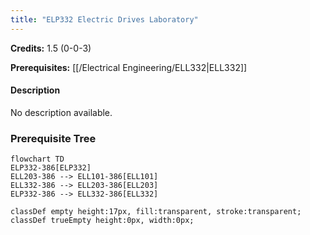 ```yaml
---
title: "ELP332 Electric Drives Laboratory"
---
```

**Credits:** 1.5 (0-0-3)

**Prerequisites:** [[/Electrical Engineering/ELL332|ELL332]]

#### Description
No description available.

### Prerequisite Tree

```mermaid
flowchart TD
ELP332-386[ELP332]
ELL203-386 --> ELL101-386[ELL101]
ELL332-386 --> ELL203-386[ELL203]
ELP332-386 --> ELL332-386[ELL332]

classDef empty height:17px, fill:transparent, stroke:transparent;
classDef trueEmpty height:0px, width:0px;
```